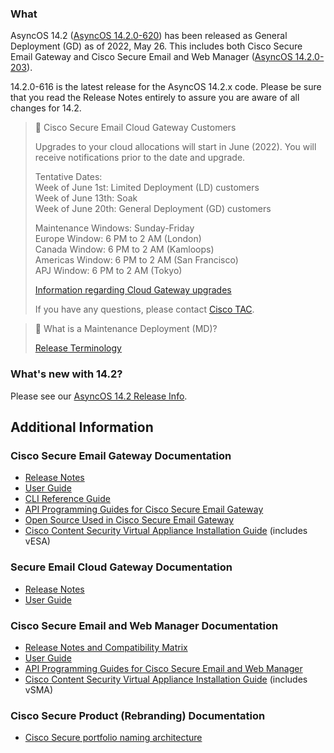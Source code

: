 ### What

AsyncOS 14.2 ([AsyncOS 14.2.0-620](https://www.cisco.com/c/dam/en/us/td/docs/security/esa/esa14-2/release_notes/Secure_Email_14-2_Release_Notes.pdf)) has been released as General Deployment (GD) as of 2022, May 26.  This includes both Cisco Secure Email Gateway and Cisco Secure Email and Web Manager ([AsyncOS 14.2.0-203](https://www.cisco.com/c/dam/en/us/td/docs/security/security_management/sma/sma14-2/release_notes/SMA_14_2_0_Release_Notes.pdf)).

14.2.0-616 is the latest release for the AsyncOS 14.2.x code.  Please be sure that you read the Release Notes entirely to assure you are aware of all changes for 14.2. 

> 📘 Cisco Secure Email Cloud Gateway Customers
> 
> Upgrades to your cloud allocations will start in June (2022).  You will receive notifications prior to the date and upgrade.
> 
> Tentative Dates:  
> Week of June 1st: Limited Deployment (LD) customers  
> Week of June 13th: Soak  
> Week of June 20th: General Deployment (GD) customers
> 
> Maintenance Windows: Sunday-Friday  
> Europe Window: 6 PM to 2 AM (London)  
> Canada Window: 6 PM to 2 AM (Kamloops)  
> Americas Window: 6 PM to 2 AM (San Francisco)  
> APJ Window: 6 PM to 2 AM (Tokyo)
> 
> [Information regarding Cloud Gateway upgrades](https://docs.ces.cisco.com/docs/ces-upgrades)
> 
> If you have any questions, please contact [Cisco TAC](http://www.cisco.com/c/en/us/support/web/tsd-cisco-worldwide-contacts.html).

> 📘 What is a Maintenance Deployment (MD)?
> 
> [Release Terminology](https://docs.ces.cisco.com/docs/release-terminology#maintenance-deployment-md)

### What's new with 14.2?

Please see our [AsyncOS 14.2 Release Info](https://docs.ces.cisco.com/docs/asyncos-142).

Additional Information
----------------------

### Cisco Secure Email Gateway Documentation

- [Release Notes](http://www.cisco.com/c/en/us/support/security/email-security-appliance/products-release-notes-list.html) 
- [User Guide](http://www.cisco.com/c/en/us/support/security/email-security-appliance/products-user-guide-list.html)
- [CLI Reference Guide](http://www.cisco.com/c/en/us/support/security/email-security-appliance/products-command-reference-list.html)
- [API Programming Guides for Cisco Secure Email Gateway](https://www.cisco.com/c/en/us/support/security/email-security-appliance/products-programming-reference-guides-list.html)
- [Open Source Used in Cisco Secure Email Gateway](http://www.cisco.com/c/en/us/support/security/email-security-appliance/products-release-notes-list.html)
- [Cisco Content Security Virtual Appliance Installation Guide](http://www.cisco.com/c/en/us/support/security/email-security-appliance/products-installation-guides-list.html) (includes vESA)

### Secure Email Cloud Gateway Documentation

- [Release Notes](https://www.cisco.com/c/en/us/support/security/cloud-email-security/products-release-notes-list.html)
- [User Guide](http://www.cisco.com/c/en/us/support/security/cloud-email-security/products-user-guide-list.html)

### Cisco Secure Email and Web Manager Documentation

- [Release Notes and Compatibility Matrix](https://www.cisco.com/c/en/us/support/security/content-security-management-appliance/products-release-notes-list.html)
- [User Guide](https://www.cisco.com/c/en/us/support/security/content-security-management-appliance/products-user-guide-list.html)
- [API Programming Guides for Cisco Secure Email and Web Manager](https://www.cisco.com/c/en/us/support/security/content-security-management-appliance/products-programming-reference-guides-list.html) 
- [Cisco Content Security Virtual Appliance Installation Guide](http://www.cisco.com/c/en/us/support/security/email-security-appliance/products-installation-guides-list.html) (includes vSMA)

### Cisco Secure Product (Rebranding) Documentation

- [Cisco Secure portfolio naming architecture](https://www.cisco.com/c/dam/en/us/products/collateral/security/secure-product-naming-qrm.pdf)
